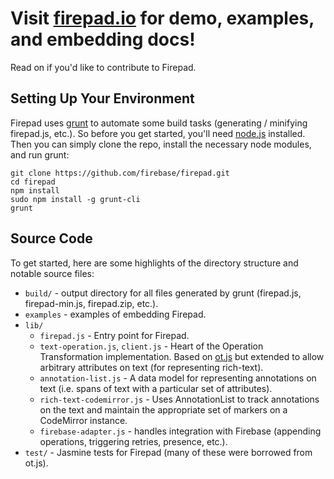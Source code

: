 # Visit [firepad.io](http://www.firepad.io/) for demo, examples, and embedding docs!
Read on if you'd like to contribute to Firepad.

## Setting Up Your Environment
Firepad uses [grunt](http://gruntjs.com/) to automate some build tasks (generating / minifying firepad.js, etc.).
So before you get started, you'll need [node.js](http://nodejs.org/) installed.  Then you can simply clone 
the repo, install the necessary node modules, and run grunt:

    git clone https://github.com/firebase/firepad.git
    cd firepad
    npm install
    sudo npm install -g grunt-cli
    grunt

## Source Code
To get started, here are some highlights of the directory structure and notable source files:

* `build/` - output directory for all files generated by grunt (firepad.js, firepad-min.js, firepad.zip, etc.).
* `examples` - examples of embedding Firepad.
* `lib/`
    * `firepad.js` - Entry point for Firepad.
    * `text-operation.js`, `client.js` - Heart of the Operation Transformation implementation.  Based on
      [ot.js](https://github.com/Operational-Transformation/ot.js/) but extended to allow arbitrary
      attributes on text (for representing rich-text).
    * `annotation-list.js` - A data model for representing annotations on text (i.e. spans of text with a particular
      set of attributes).
    * `rich-text-codemirror.js` - Uses AnnotationList to track annotations on the text and maintain the appropriate
      set of markers on a CodeMirror instance.
    * `firebase-adapter.js` - handles integration with Firebase (appending operations, triggering retries,
      presence, etc.).
* `test/` - Jasmine tests for Firepad (many of these were borrowed from ot.js).
